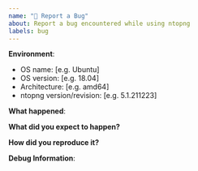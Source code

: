 ```yaml
---
name: "🐞 Report a Bug"
about: Report a bug encountered while using ntopng
labels: bug
---
```


<!--
Security Issues:
- Please disclose security related issues privately to https://www.ntop.org/support/need-help-2/contact-us/

Pre-Submit Checklist: (check applicable sources for existing issues)
  - [Github Issues](https://github.com/ntop/ntopng/issues?q=is%3Aissue+label%3Abug+)
  - [FAQs](https://www.ntop.org/support/documentation/faq/)
-->

**Environment**:
* OS name: [e.g. Ubuntu]
* OS version: [e.g. 18.04]
* Architecture: [e.g. amd64]
* ntopng version/revision: [e.g. 5.1.211223]

**What happened**:



**What did you expect to happen?**



**How did you reproduce it?**



**Debug Information**:

<!--
Paste debug information below:
- Copy the service log from "systemctl status ntopng" or "journalctl -u ntopng".
- Grab a screenshot from the GUI demonstrating the issue.
- Provide a PCAP when this is required to reproduce the issue.

⚠ Please remove sensitive/private information from logs and pictures.
-->
